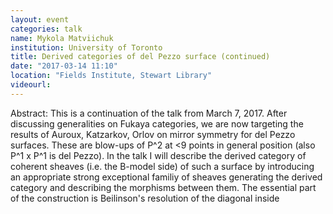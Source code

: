 ```yaml
---
layout: event
categories: talk
name: Mykola Matviichuk
institution: University of Toronto
title: Derived categories of del Pezzo surface (continued)
date: "2017-03-14 11:10"
location: "Fields Institute, Stewart Library"
videourl: 
---
```

Abstract: This is a continuation of the talk from March 7, 2017.
After discussing generalities on Fukaya categories, we are now targeting the results of Auroux, Katzarkov, Orlov on mirror symmetry for del Pezzo surfaces. These are blow-ups of P^2 at <9 points in general position (also P^1 x P^1 is del Pezzo). In the talk I will describe the derived category of coherent sheaves (i.e. the B-model side) of such a surface by introducing an appropriate strong exceptional familiy of sheaves generating the derived category and describing the morphisms between them. The essential part of the construction is Beilinson's resolution of the diagonal inside

